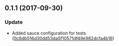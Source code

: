 <a name="0.1.1"></a>
## 0.1.1 (2017-09-30)


### Update

* Added sauce configuration for tests ([0c8db516d30dd53da5f10571df49e982dcfa4b16](https://github.com/advanced-rest-client/arc-license-dialog/commit/0c8db516d30dd53da5f10571df49e982dcfa4b16))




